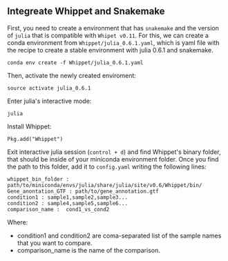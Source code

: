 ## Integreate Whippet and Snakemake ##

First, you need to create a environment that has `snakemake` and the version of `julia` that is compatible with `Whipet v0.11`. For this, we can create a conda environment from `Whippet/julia_0.6.1.yaml`, which is yaml file with the recipe to create a stable environment with julia 0.6.1 and snakemake. 

`conda env create -f Whippet/julia_0.6.1.yaml`

Then, activate the newly created enviroment:

`source activate julia_0.6.1`

Enter julia's interactive mode:

`julia`

Install Whippet:

`Pkg.add("Whippet")`

Exit interactive julia session (`control + d`) and find Whippet's binary folder, that should be inside of your miniconda environment folder. Once you find the path to this folder, add it to `config.yaml` writing the following lines:

    whippet_bin_folder : path/to/miniconda/envs/julia/share/julia/site/v0.6/Whippet/bin/
    Gene_anontation_GTF : path/to/gene_annotation.gtf
    condition1 : sample1,sample2,sample3... 
    condition2 : sample4,sample5,sample6... 
    comparison_name :  cond1_vs_cond2

Where:
* condition1 and condition2 are coma-separated list of the sample names that you want to compare.
* comparison_name is the name of the comparison.

